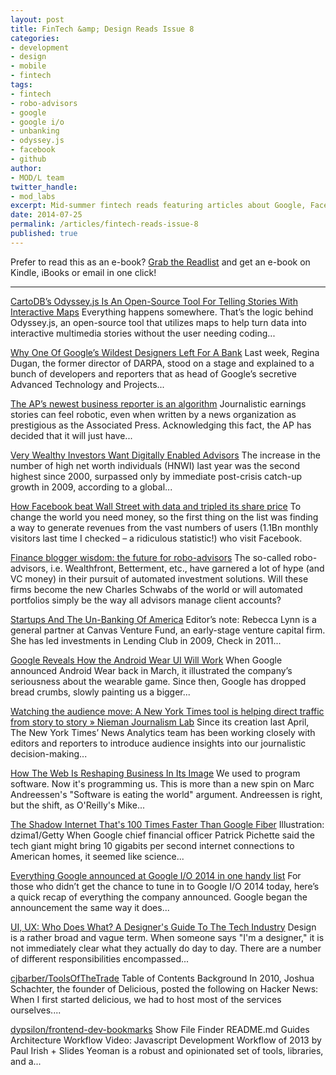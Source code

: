 ```yaml
---
layout: post
title: FinTech &amp; Design Reads Issue 8
categories: 
- development
- design
- mobile
- fintech
tags: 
- fintech
- robo-advisors
- google
- google i/o
- unbanking
- odyssey.js
- facebook
- github
author: 
- MOD/L team
twitter_handle:
- mod_labs
excerpt: Mid-summer fintech reads featuring articles about Google, Facebook, robo-advisors, and some new open source tools of the trade.
date: 2014-07-25
permalink: /articles/fintech-reads-issue-8
published: true
---
```


Prefer to read this as an e-book? [Grab the Readlist](http://readlists.com/d84f20c5) and get an e-book on Kindle, iBooks or email in one click!

-----

[CartoDB’s Odyssey.js Is An Open-Source Tool For Telling Stories With Interactive Maps](http://techcrunch.com/2014/07/08/cartodbs-odyssey-js-is-an-open-source-tool-for-telling-stories-with-interactive-maps/) Everything happens somewhere. That&#x2019;s the logic behind Odyssey.js, an open-source tool that utilizes maps to help turn data into interactive multimedia stories without the user needing coding...

[Why One Of Google’s Wildest Designers Left For A Bank](http://www.fastcodesign.com/3032630/why-one-of-googles-wildest-designers-left-for-a-bank) Last week, Regina Dugan, the former director of DARPA, stood on a stage and explained to a bunch of developers and reporters that as head of Google&#x2019;s secretive Advanced Technology and Projects...

[The AP’s newest business reporter is an algorithm](http://qz.com/228218/the-aps-newest-business-reporter-is-an-algorithm/) Journalistic earnings stories can feel robotic, even when written by a news organization as prestigious as the Associated Press. Acknowledging this fact, the AP has decided that it will just have...

[Very Wealthy Investors Want Digitally Enabled Advisors](http://www.forbes.com/sites/tomgroenfeldt/2014/06/19/very-wealthy-investors-want-digitally-enabled-advisors/) The increase in the number of high net worth individuals (HNWI) last year was the second highest since 2000, surpassed only by immediate post-crisis catch-up growth in 2009, according to a global...

[How Facebook beat Wall Street with data and tripled its share price](http://thenextweb.com/socialmedia/2014/07/21/facebook-beat-wall-street-data-tripled-share-price/) To change the world you need money, so the first thing on the list was finding a way to generate revenues from the vast numbers of users (1.1Bn monthly visitors last time I checked – a ridiculous statistic!) who visit Facebook.

[Finance blogger wisdom: the future for robo-advisors](http://abnormalreturns.com/finance-blogger-wisdom-future-robo-advisors/) The so-called robo-advisors, i.e. Wealthfront, Betterment, etc., have garnered a lot of hype (and VC money) in their pursuit of automated investment solutions. Will these firms become the new Charles Schwabs of the world or will automated portfolios simply be the way all advisors manage client accounts?

[Startups And The Un-Banking Of America](http://techcrunch.com/2014/06/29/startups-and-the-un-banking-of-america/) Editor&#x2019;s note:&#xA0;Rebecca&#xA0;Lynn is a general partner at&#xA0;Canvas Venture Fund, an early-stage venture capital firm. She has led&#xA0;investments in Lending Club in 2009, Check in 2011...

[Google Reveals How the Android Wear UI Will Work](http://www.wired.com/2014/06/google-reveals-more-android-wear-details/) When Google announced Android Wear back in March, it illustrated the company&#x2019;s seriousness about the wearable game. Since then, Google has dropped bread crumbs, slowly painting us a bigger...

[Watching the audience move: A New York Times tool is helping direct traffic from story to story » Nieman Journalism Lab](http://www.niemanlab.org/2014/05/watching-the-audience-move-a-new-york-times-tool-is-helping-direct-traffic-from-story-to-story/) Since its creation last April, The New York Times&#x2019; News Analytics team has been working closely with editors and reporters to introduce audience insights into our journalistic decision-making...

[How The Web Is Reshaping Business In Its Image](http://readwrite.com/2014/06/06/software-eating-world-devops-web-reshapes-business) We used to program software. Now it's programming us. This is more than a new spin on Marc Andreessen's "Software is eating the world" argument. Andreessen is right, but the shift, as O'Reilly's Mike...

[The Shadow Internet That's 100 Times Faster Than Google Fiber](http://www.wired.com/2014/06/esnet/) Illustration: dzima1/Getty When Google chief financial officer Patrick Pichette said the tech giant might bring 10 gigabits per second internet connections to American homes, it seemed like science...

[Everything Google announced at Google I/O 2014 in one handy list](http://thenextweb.com/google/2014/06/25/everything-google-announced-google-io-2014/) For those who didn&#x2019;t get the chance to tune in to Google I/O 2014 today, here&#x2019;s a quick recap of everything the company announced. Google began the announcement the same way it does...

[UI, UX: Who Does What? A Designer's Guide To The Tech Industry](http://www.fastcodesign.com/3032719/ui-ux-who-does-what-a-designers-guide-to-the-tech-industry) Design is a rather broad and vague term. When someone says "I'm a designer," it is not immediately clear what they actually do day to day. There are a number of different responsibilities encompassed...

[cjbarber/ToolsOfTheTrade](https://github.com/cjbarber/ToolsOfTheTrade) Table of Contents Background In 2010, Joshua Schachter, the founder of Delicious, posted the following on Hacker News: When I first started delicious, we had to host most of the services ourselves....

[dypsilon/frontend-dev-bookmarks](https://github.com/dypsilon/frontend-dev-bookmarks) Show File Finder README.md Guides Architecture Workflow Video: Javascript Development Workflow of 2013 by Paul Irish + Slides Yeoman is a robust and opinionated set of tools, libraries, and a...
